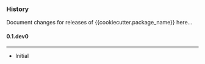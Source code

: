 ### History 

Document changes for releases of {{cookiecutter.package_name}} here...

#### 0.1.dev0
-------------
* Initial

